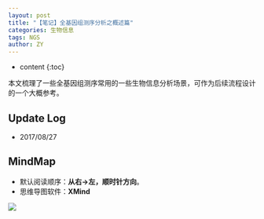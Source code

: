 ```yaml
---
layout: post
title: "【笔记】全基因组测序分析之概述篇"
categories: 生物信息
tags: NGS
author: ZY
---
```


* content
{:toc}

本文梳理了一些全基因组测序常用的一些生物信息分析场景，可作为后续流程设计的一个大概参考。




## Update Log
- 2017/08/27

## MindMap
* 默认阅读顺序：**从右→左，顺时针方向**。
* 思维导图软件：**XMind**

![](https://raw.githubusercontent.com/woaielf/woaielf.github.io/master/_posts/Pic/1708/170827-1.png)




